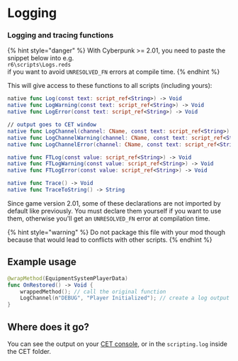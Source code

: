 # Logging

### Logging and tracing functions

{% hint style="danger" %}
With Cyberpunk >= 2.01, you need to paste the snippet below into e.g. \
`r6\scripts\Logs.reds`\
if you want to avoid `UNRESOLVED_FN` errors at compile time.
{% endhint %}

This will give access to these functions to all scripts (including yours):&#x20;

```swift
native func Log(const text: script_ref<String>) -> Void
native func LogWarning(const text: script_ref<String>) -> Void
native func LogError(const text: script_ref<String>) -> Void

// output goes to CET window
native func LogChannel(channel: CName, const text: script_ref<String>)
native func LogChannelWarning(channel: CName, const text: script_ref<String>) -> Void
native func LogChannelError(channel: CName, const text: script_ref<String>) -> Void

native func FTLog(const value: script_ref<String>) -> Void
native func FTLogWarning(const value: script_ref<String>) -> Void
native func FTLogError(const value: script_ref<String>) -> Void

native func Trace() -> Void
native func TraceToString() -> String
```

Since game version 2.01, some of these declarations are not imported by default like previously. You must declare them yourself if you want to use them, otherwise you'll get an `UNRESOLVED_FN` error at compilation time.&#x20;

{% hint style="warning" %}
Do not package this file with your mod though because that would lead to conflicts with other scripts.
{% endhint %}

## Example usage

```swift
@wrapMethod(EquipmentSystemPlayerData)
func OnRestored() -> Void {
    wrappedMethod(); // call the original function
    LogChannel(n"DEBUG", "Player Initialized"); // create a log output
}
```

## Where does it go?

You can see the output on your [CET console](https://app.gitbook.com/s/-MP5jWcLZLbbbzO-\_ua1-887967055/console/console), or in the `scripting.log` inside the CET folder.
